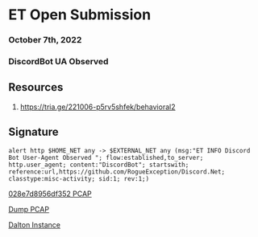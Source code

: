 # ET Open Submission
### October 7th, 2022
### DiscordBot UA Observed


## Resources

1. https://tria.ge/221006-p5rv5shfek/behavioral2


## Signature

```alert http $HOME_NET any -> $EXTERNAL_NET any (msg:"ET INFO Discord Bot User-Agent Observed "; flow:established,to_server; http.user_agent; content:"DiscordBot"; startswith; reference:url,https://github.com/RogueException/Discord.Net; classtype:misc-activity; sid:1; rev:1;)```


[028e7d8956df352 PCAP](028e7d8956df352.pcap)

[Dump PCAP](dump.pcapng)

[Dalton Instance](https://dalton.centraliowacybersec.com)
